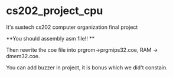 # cs202_project_cpu
It's sustech cs202 computer organization final project

**You should assembly asm file!! **

Then rewrite the coe file into prgrom->prgmips32.coe, RAM -> dmem32.coe.

You can add buzzer in project, it is bonus which we did't constain.
